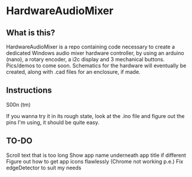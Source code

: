 # HardwareAudioMixer
## What is this?

HardwareAudioMixer is a repo containing code necessary to create a dedicated Windows audio mixer hardware controller, by using an arduino (nano), a rotary encoder, a i2c display and 3 mechanical buttons.
Pics/demos to come soon.
Schematics for the hardware will eventually be created, along with .cad files for an enclosure, if made.

## Instructions

S00n (tm)

If you wanna try it in its rough state, look at the .ino file and figure out the pins I'm using, it should be quite easy.

## TO-DO

Scroll text that is too long
Show app name underneath app title if different
Figure out how to get app icons flawlessly (Chrome not working p.e.)
Fix edgeDetector to suit my needs
